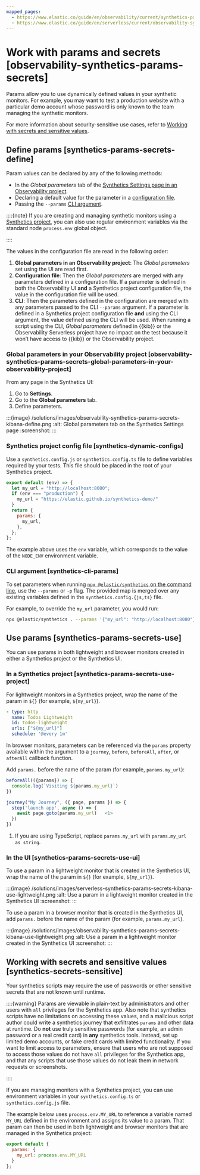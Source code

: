```yaml
---
mapped_pages:
  - https://www.elastic.co/guide/en/observability/current/synthetics-params-secrets.html
  - https://www.elastic.co/guide/en/serverless/current/observability-synthetics-params-secrets.html
---
```


# Work with params and secrets [observability-synthetics-params-secrets]

Params allow you to use dynamically defined values in your synthetic monitors. For example, you may want to test a production website with a particular demo account whose password is only known to the team managing the synthetic monitors.

For more information about security-sensitive use cases, refer to [Working with secrets and sensitive values](../../../solutions/observability/apps/work-with-params-secrets.md#synthetics-secrets-sensitive).


## Define params [synthetics-params-secrets-define]

Param values can be declared by any of the following methods:

* In the *Global parameters* tab of the [Synthetics Settings page in an Observability project](../../../solutions/observability/apps/configure-synthetics-settings.md#synthetics-settings-global-parameters).
* Declaring a default value for the parameter in a [configuration file](../../../solutions/observability/apps/work-with-params-secrets.md#synthetics-dynamic-configs).
* Passing the `--params` [CLI argument](../../../solutions/observability/apps/work-with-params-secrets.md#synthetics-cli-params).

::::{note}
If you are creating and managing synthetic monitors using a [Synthetics project](../../../solutions/observability/apps/create-monitors-with-project-monitors.md), you can also use regular environment variables via the standard node `process.env` global object.

::::


The values in the configuration file are read in the following order:

1. **Global parameters in an Observability project**: The *Global parameters* set using the UI are read first.
2. **Configuration file**: Then the *Global parameters* are merged with any parameters defined in a configuration file. If a parameter is defined in both the Observability UI **and** a Synthetics project configuration file, the value in the configuration file will be used.
3. **CLI**: Then the parameters defined in the configuration are merged with any parameters passed to the CLI `--params` argument. If a parameter is defined in a Synthetics project configuration file **and** using the CLI argument, the value defined using the CLI will be used. When running a script using the CLI, *Global parameters* defined in {{kib}} or the Observability Serverless project have no impact on the test because it won’t have access to {{kib}} or the Observability project.


### Global parameters in your Observability project [observability-synthetics-params-secrets-global-parameters-in-your-observability-project]

From any page in the Synthetics UI:

1. Go to **Settings**.
2. Go to the **Global parameters** tab.
3. Define parameters.

:::{image} /solutions/images/observability-synthetics-params-secrets-kibana-define.png
:alt: Global parameters tab on the Synthetics Settings page
:screenshot:
:::


### Synthetics project config file [synthetics-dynamic-configs]

Use a `synthetics.config.js` or `synthetics.config.ts` file to define variables required by your tests. This file should be placed in the root of your Synthetics project.

```js
export default (env) => {
  let my_url = "http://localhost:8080";
  if (env === "production") {
    my_url = "https://elastic.github.io/synthetics-demo/"
  }
  return {
    params: {
      my_url,
    },
  };
};
```

The example above uses the `env` variable, which corresponds to the value of the `NODE_ENV` environment variable.


### CLI argument [synthetics-cli-params]

To set parameters when running [`npx @elastic/synthetics` on the command line](../../../solutions/observability/apps/use-synthetics-cli.md), use the `--params` or `-p` flag. The provided map is merged over any existing variables defined in the `synthetics.config.{js,ts}` file.

For example, to override the `my_url` parameter, you would run:

```sh
npx @elastic/synthetics . --params '{"my_url": "http://localhost:8080"}'
```


## Use params [synthetics-params-secrets-use]

You can use params in both lightweight and browser monitors created in either a Synthetics project or the Synthetics UI.


### In a Synthetics project [synthetics-params-secrets-use-project]

For lightweight monitors in a Synthetics project, wrap the name of the param in `${}` (for example, `${my_url}`).

```yaml
- type: http
  name: Todos Lightweight
  id: todos-lightweight
  urls: ["${my_url}"]
  schedule: '@every 1m'
```

In browser monitors, parameters can be referenced via the `params` property available within the argument to a `journey`, `before`, `beforeAll`, `after`, or `afterAll` callback function.

Add `params.` before the name of the param (for example, `params.my_url`):

```js
beforeAll(({params}) => {
  console.log(`Visiting ${params.my_url}`)
})

journey("My Journey", ({ page, params }) => {
  step('launch app', async () => {
    await page.goto(params.my_url)   <1>
  })
})
```

1. If you are using TypeScript, replace `params.my_url` with `params.my_url as string`.



### In the UI [synthetics-params-secrets-use-ui]

To use a param in a lightweight monitor that is created in the Synthetics UI, wrap the name of the param in `${}` (for example, `${my_url}`).

:::{image} /solutions/images/serverless-synthetics-params-secrets-kibana-use-lightweight.png
:alt: Use a param in a lightweight monitor created in the Synthetics UI
:screenshot:
:::

To use a param in a browser monitor that is created in the Synthetics UI, add `params.` before the name of the param (for example, `params.my_url`).

:::{image} /solutions/images/observability-synthetics-params-secrets-kibana-use-lightweight.png
:alt: Use a param in a lightweight monitor created in the Synthetics UI
:screenshot:
:::


## Working with secrets and sensitive values [synthetics-secrets-sensitive]

Your synthetics scripts may require the use of passwords or other sensitive secrets that are not known until runtime.

::::{warning}
Params are viewable in plain-text by administrators and other users with `all` privileges for the Synthetics app. Also note that synthetics scripts have no limitations on accessing these values, and a malicious script author could write a synthetics journey that exfiltrates `params` and other data at runtime. Do **not** use truly sensitive passwords (for example, an admin password or a real credit card) in **any** synthetics tools. Instead, set up limited demo accounts, or fake credit cards with limited functionality. If you want to limit access to parameters, ensure that users who are not supposed to access those values do not have `all` privileges for the Synthetics app, and that any scripts that use those values do not leak them in network requests or screenshots.

::::


If you are managing monitors with a Synthetics project, you can use environment variables in your `synthetics.config.ts` or `synthetics.config.js` file.

The example below uses `process.env.MY_URL` to reference a variable named `MY_URL` defined in the environment and assigns its value to a param. That param can then be used in both lightweight and browser monitors that are managed in the Synthetics project:

```js
export default {
  params: {
    my_url: process.env.MY_URL
  }
};
```